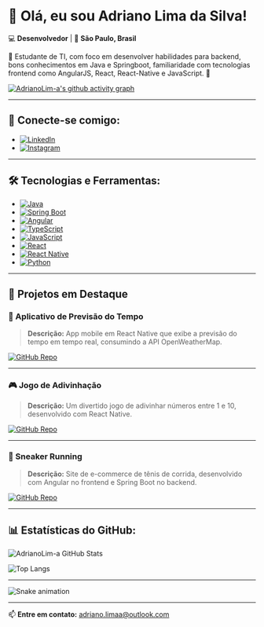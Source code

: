# 👋 Olá, eu sou Adriano Lima da Silva!

💻 **Desenvolvedor** | 📍 **São Paulo, Brasil**

🚀 Estudante de TI, com foco em desenvolver habilidades para backend, bons conhecimentos em Java e Springboot, familiaridade com tecnologias frontend como AngularJS, React, React-Native e JavaScript. 🚀

[![AdrianoLim-a's github activity graph](https://github-readme-activity-graph.vercel.app/graph?username=AdrianoLim-a&theme=github-compact&area_color=0d1117&line=30A3DC&point=E94D5F&bg_color=0d1117)](https://github.com/ashutosh00710/github-readme-activity-graph)

---

## 🔗 Conecte-se comigo:

- [![LinkedIn](https://img.shields.io/badge/LinkedIn-0077B5?style=for-the-badge&logo=linkedin)](https://www.linkedin.com/in/adriano-lima-da-silva-abbb6511a/)
- [![Instagram](https://img.shields.io/badge/Instagram-%23833AB4?style=for-the-badge&logo=instagram&logoColor=white)](https://www.instagram.com/asilvany000/)

---

## 🛠️ Tecnologias e Ferramentas:

- [![Java](https://img.shields.io/badge/Java-ED8B00?style=for-the-badge&logo=openjdk&logoColor=white)](https://www.java.com/)
- [![Spring Boot](https://img.shields.io/badge/Spring%20Boot-6DB33F?style=for-the-badge&logo=spring&logoColor=white)](https://spring.io/projects/spring-boot)
- [![Angular](https://img.shields.io/badge/Angular-DD0031?style=for-the-badge&logo=angular&logoColor=white)](https://angular.io/)
- [![TypeScript](https://img.shields.io/badge/TypeScript-3178C6?style=for-the-badge&logo=typescript&logoColor=white)](https://www.typescriptlang.org/)
- [![JavaScript](https://img.shields.io/badge/JavaScript-F7DF1E?style=for-the-badge&logo=javascript&logoColor=black)](https://developer.mozilla.org/en-US/docs/Web/JavaScript)
- [![React](https://img.shields.io/badge/React-20232A?style=for-the-badge&logo=react&logoColor=61DAFB)](https://react.dev/)
- [![React Native](https://img.shields.io/badge/React%20Native-20232A?style=for-the-badge&logo=react&logoColor=61DAFB)](https://reactnative.dev/)
- [![Python](https://img.shields.io/badge/Python-3776AB?style=for-the-badge&logo=python&logoColor=white)](https://www.python.org/)

---

## 🚀 Projetos em Destaque

### 📱 Aplicativo de Previsão do Tempo
> **Descrição:** App mobile em React Native que exibe a previsão do tempo em tempo real, consumindo a API OpenWeatherMap.

[![GitHub Repo](https://img.shields.io/badge/Ver%20no%20GitHub-181717?style=for-the-badge&logo=github&logoColor=white)](https://github.com/AdrianoLim-a/repo_pdmn/tree/main/React-native/app-clima)

---

### 🎮 Jogo de Adivinhação
> **Descrição:** Um divertido jogo de adivinhar números entre 1 e 10, desenvolvido com React Native.

[![GitHub Repo](https://img.shields.io/badge/Ver%20no%20GitHub-181717?style=for-the-badge&logo=github&logoColor=white)](https://github.com/AdrianoLim-a/repo_pdmn/tree/main/React-native/jogo-adv)

---

### 👟 Sneaker Running
> **Descrição:** Site de e-commerce de tênis de corrida, desenvolvido com Angular no frontend e Spring Boot no backend.

[![GitHub Repo](https://img.shields.io/badge/Ver%20no%20GitHub-181717?style=for-the-badge&logo=github&logoColor=white)](https://github.com/AdrianoLim-a/sneakers-running)

---

## 📊 Estatísticas do GitHub:

![AdrianoLim-a GitHub Stats](https://github-readme-stats.vercel.app/api?username=AdrianoLim-a&theme=dark&bg_color=0d1117&border_color=30363d&show_icons=true&icon_color=30A3DC&title_color=E94D5F&text_color=c9d1d9)

![Top Langs](https://github-readme-stats.vercel.app/api/top-langs/?username=AdrianoLim-a&layout=compact&theme=dark&bg_color=0d1117&border_color=30363d&title_color=E94D5F&text_color=c9d1d9)

---

![Snake animation](https://github.com/danielbped/danielbped/blob/output/github-contribution-grid-snake.svg)

---

📫 **Entre em contato:** [adriano.limaa@outlook.com](mailto:adriano.limaa@outlook.com)
